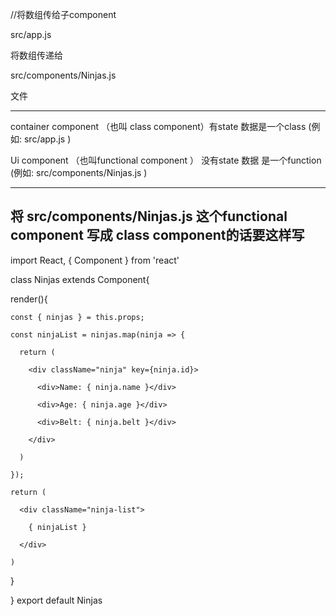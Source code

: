 //将数组传给子component


src/app.js 

将数组传递给

src/components/Ninjas.js 

文件

------------------------------------------------------

container component （也叫 class component）有state 数据是一个class   (例如: src/app.js )

Ui component （也叫functional component ） 没有state 数据 是一个function    (例如: src/components/Ninjas.js )


-------------------------------------------------------

将 src/components/Ninjas.js  这个functional component 写成 class component的话要这样写
---------------------------------------------------------------------------


import React, { Component } from 'react'

class Ninjas extends Component{

  render(){
  
    const { ninjas } = this.props;
    
    const ninjaList = ninjas.map(ninja => {
    
      return (
      
        <div className="ninja" key={ninja.id}>
        
          <div>Name: { ninja.name }</div>
          
          <div>Age: { ninja.age }</div>
          
          <div>Belt: { ninja.belt }</div>
          
        </div>
        
      )
      
    });
    
    return (
    
      <div className="ninja-list">
      
        { ninjaList }
        
      </div>
      
    )
    
  }
  
}
export default Ninjas

